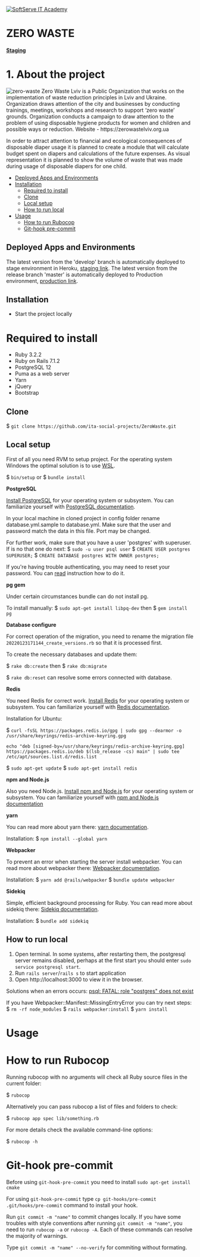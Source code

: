 <a href="https://softserve.academy/"><img src="https://s.057.ua/section/newsInternalIcon/upload/images/news/icon/000/050/792/vnutr_5ce4f980ef15f.jpg" title="SoftServe IT Academy" alt="SoftServe IT Academy"></a>

# ZERO WASTE
#### [Staging](https://zero-waste-staging.onrender.com/)

# 1. About the project
<img src='logo.jpg' alt='zero-waste'>
Zero Waste Lviv is a Public Organization that works on the implementation of waste reduction principles in Lviv and Ukraine. Organization draws attention of the city and businesses by conducting trainings, meetings, workshops and research to support ‘zero waste’ grounds. Organization conducts a campaign to draw attention to the problem of using disposable hygiene products for women and children and possible ways or reduction. Website - https://zerowastelviv.org.ua

In order to attract attention to financial and ecological consequences of disposable diaper usage it is planned to create a module that will calculate budget spent on diapers and calculations of the future expenses. As visual representation it is planned to show the volume of waste that was made during usage of disposable diapers for one child.

- [Deployed Apps and Environments](#deployed-apps-and-environments)
- [Installation](#installation)
  - [Required to install](#Required-to-install)
  - [Clone](#Clone)
  - [Local setup](#Setup)
  - [How to run local](#How-to-run-local)
- [Usage](#Usage)
  - [How to run Rubocop](#How-to-run-Rubocop)
  - [Git-hook pre-commit](#Git-hook-pre-commit)

## Deployed Apps and Environments
The latest version from the 'develop' branch is automatically deployed to stage environment in Heroku, [staging link](https://zerowaste-staging.herokuapp.com/).
The latest version from the release branch 'master' is automatically deployed to Production environment, [production link](https://zero-waste-project.herokuapp.com/).

## Installation
* Start the project locally
# Required to install
- Ruby 3.2.2
- Ruby on Rails 7.1.2
- PostgreSQL 12
- Puma as a web server
- Yarn
- jQuery
- Bootstrap

## Clone

$ `git clone https://github.com/ita-social-projects/ZeroWaste.git`

## Local setup
First of all you need RVM to setup project. For the operating system Windows the optimal solution is to use <a href="https://docs.microsoft.com/en-us/windows/wsl/">WSL</a>.

$ `bin/setup`
or
$ `bundle install`

<b>PostgreSQL</b>

<a href="https://www.postgresql.org/download/">Install PostgreSQL</a> for your operating system or subsystem.
You can familiarize yourself with <a href="https://www.postgresql.org/docs/">PostgreSQL documentation</a>.

In your local machine in cloned project in config folder rename database.yml.sample to database.yml. Make sure that the user and password match the data in this file. Port may be changed.

For further work, make sure that you have a user 'postgres' with superuser. If is no that one do next:
$ `sudo -u user psql user`
$ `CREATE USER postgres SUPERUSER;`
$ `CREATE DATABASE postgres WITH OWNER postgres;`

If you're having trouble authenticating, you may need to reset your password. You can <a href="https://stackoverflow.com/questions/55038942/fatal-password-authentication-failed-for-user-postgres-postgresql-11-with-pg">read</a> instruction how to do it.

<b>pg gem</b>

Under certain circumstances bundle can do not install pg.

To install manually:
$ `sudo apt-get install libpq-dev`
then
$ `gem install pg`

<b>Database configure</b>

For correct operation of the migration, you need to rename the migration file `20220123171144_create_versions.rb` so that it is processed first.

To create the necessary databases and update them:

$ `rake db:create`
then
$ `rake db:migrate`

$ `rake db:reset` can resolve some errors connected with database.

<b>Redis</b>

You need Redis for correct work.
<a href="https://redis.io/docs/getting-started/">Install Redis</a> for your operating system or subsystem. You can familiarize yourself with
<a href="https://redis.io/docs//">Redis documentation</a>.

Installation for Ubuntu:

$ `curl -fsSL https://packages.redis.io/gpg | sudo gpg --dearmor -o /usr/share/keyrings/redis-archive-keyring.gpg`

```shell
echo "deb [signed-by=/usr/share/keyrings/redis-archive-keyring.gpg] https://packages.redis.io/deb $(lsb_release -cs) main" | sudo tee /etc/apt/sources.list.d/redis.list
```

$ `sudo apt-get update`
$ `sudo apt-get install redis`

<b>npm and Node.js</b>

Also you need Node.js.
<a href="https://nodejs.org/en/download/">Install npm and Node.js</a> for your operating system or subsystem. You can familiarize yourself with
<a href="https://nodejs.org/en/about/">npm and Node.js documentation</a>

<b>yarn</b>

You can read more about yarn there:
<a href="https://classic.yarnpkg.com/lang/en/docs/">yarn documentation</a>.

Installation:
$ `npm install --global yarn`

<b>Webpacker</b>

To prevent an error when starting the server install webpacker. You can read more about webpacker there:
<a href="https://guides.rubyonrails.org/webpacker.html">Webpacker documentation</a>.

Installation:
$ `yarn add @rails/webpacker`
$ `bundle update webpacker`

<b>Sidekiq</b>

Simple, efficient background processing for Ruby. You can read more about sidekiq there:
<a href="https://github.com/mperham/sidekiq">Sidekiq documentation</a>.

Installation:
$ `bundle add sidekiq`

## How to run local

1. Open terminal.
In some systems, after restarting them, the postgresql server remains disabled, perhaps at the first start you should enter `sudo service postgresql start`.
2. Run `rails server`/`rails s` to start application
3. Open http://localhost:3000 to view it in the browser.

Solutions when an errors occurs:
<a href="https://stackoverflow.com/questions/15301826/psql-fatal-role-postgres-does-not-exist">psql: FATAL: role "postgres" does not exist</a>

If you have Webpacker::Manifest::MissingEntryError you can try next steps:
$ `rm -rf node_modules`
$ `rails webpacker:install`
$ `yarn install`

# Usage

# How to run Rubocop
Running rubocop with no arguments will check all Ruby source files in the current folder:

$ `rubocop`

Alternatively you can pass rubocop a list of files and folders to check:

$ `rubocop app spec lib/something.rb`

For more details check the available command-line options:

$ `rubocop -h`

# Git-hook pre-commit
Before using `git-hook-pre-commit` you need to install `sudo apt-get install cmake`

For using `git-hook-pre-commit` type `cp git-hooks/pre-commit .git/hooks/pre-commit` command to install your hook.

Run `git commit -m "name"` to commit changes locally.
If you have some troubles with style conventions after running `git commit -m "name"`, you need to run `rubocop -a` or `rubocop -A`. Each of these commands can resolve the majority of warnings.

Type `git commit -m "name" --no-verify` for commiting without formating.
